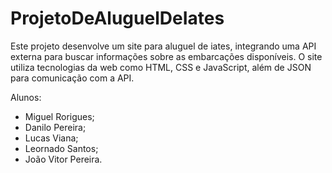 # ProjetoDeAluguelDeIates

Este projeto desenvolve um site para aluguel de iates, integrando uma API externa para buscar informações sobre as embarcações disponíveis. O site utiliza tecnologias da web como HTML, CSS e JavaScript, além de JSON para comunicação com a API.

Alunos:

- Miguel Rorigues;
- Danilo Pereira;
- Lucas Viana;
- Leornado Santos;
- João Vitor Pereira.
